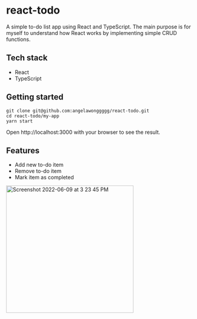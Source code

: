# react-todo
A simple to-do list app using React and TypeScript. The main purpose is for myself to understand how React works by implementing simple CRUD functions.
## Tech stack 
- React
- TypeScript

## Getting started
```
git clone git@github.com:angelawonggggg/react-todo.git
cd react-todo/my-app
yarn start
```
Open http://localhost:3000 with your browser to see the result.

## Features
- Add new to-do item 
- Remove to-do item 
- Mark item as completed
<img width="344" alt="Screenshot 2022-06-09 at 3 23 45 PM" src="https://user-images.githubusercontent.com/93753578/172956477-7a6bc3f0-ec82-48b1-bb29-2110ae3e31ff.png">
